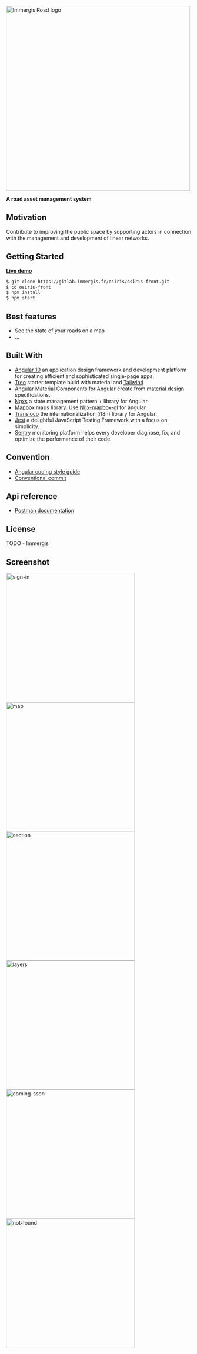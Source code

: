 <div align="left">
<a href="http://192.168.0.187:8000">
  <img alt="Immergis Road logo" src="/uploads/c16931f340d5402403bd1e335d1d8787/image.png" width="500px" />
</a>

**A road asset management system**

<!-- TODO : add badges -->

</div>

## Motivation

Contribute to improving the public space by supporting actors in connection with the management and development of linear networks.

## Getting Started

**[Live demo](http://192.168.0.187:8000)**

```bash
$ git clone https://gitlab.immergis.fr/osiris/osiris-front.git
$ cd osiris-front
$ npm install
$ npm start
```

## Best features

- See the state of your roads on a map
- ...

## Built With

- [Angular 10](https://angular.io/) an application design framework and development platform for creating efficient and sophisticated single-page apps.
- [Treo](https://treo.pulsethemes.com/angular/docs/guides/changelog) starter template build with material and [Tailwind](https://tailwindcss.com/)
- [Angular Material](https://material.angular.io/) Components for Angular create from [material design](https://material.io/design) specifications.
- [Ngxs](https://www.ngxs.io/) a state management pattern + library for Angular.
- [Mapbox](https://www.mapbox.com/) maps library. Use [Ngx-mapbox-gl](https://github.com/Wykks/ngx-mapbox-gl) for angular.
- [Transloco](https://ngneat.github.io/transloco/) the internationalization (i18n) library for Angular.
- [Jest](https://jestjs.io/) a delightful JavaScript Testing Framework with a focus on simplicity.
- [Sentry](https://sentry.io/welcome/) monitoring platform helps every developer
  diagnose, fix, and optimize the performance of their code.

## Convention

- [Angular coding style guide](https://angular.io/guide/styleguide)
- [Conventional commit](https://www.conventionalcommits.org/en/v1.0.0/)

## Api reference

- [Postman documentation](https://gold-capsule-312599.postman.co/collections/10210290-dd881212-dde6-4536-8831-db81c2956c7f?version=latest&workspace=585d6e06-b18c-47eb-9880-d24b64ecfb59#0682948e-6749-413d-8b5c-0628bda3fa1e)

## License

TODO - Immergis

## Screenshot

<div>
  <img alt="sign-in" src="/uploads/babf7d10132479ea7e9c8910ae9400e8/sign-in.png" width="350px" />
  <img alt="map" src="/uploads/67c412fc23243d604990d59353d9dd12/map.png" width="350px" />
  <img alt="section" src="/uploads/1bf22d00e9eabd233539afb5b8b070e5/section.png" width="350px" />
  <img alt="layers" src="/uploads/6150920588f124813a41a1ac96e9cfb2/layers.png" width="350px" />
  <img alt="coming-sson" src="/uploads/008219889ea18a9813b853fedc6e70d3/coming-soon.png" width="350px" />
  <img alt="not-found" src="/uploads/3362113a610b3079258f55b6e8ce4be7/not-found.png" width="350px" />

</div>
